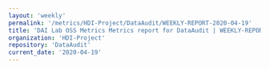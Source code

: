 ```yaml
---
layout: 'weekly'
permalink: '/metrics/HDI-Project/DataAudit/WEEKLY-REPORT-2020-04-19'
title: 'DAI Lab OSS Metrics Metrics report for DataAudit | WEEKLY-REPORT-2020-04-19'
organization: 'HDI-Project'
repository: 'DataAudit'
current_date: '2020-04-19'
---
```

